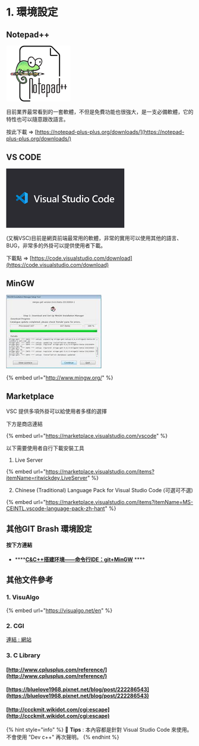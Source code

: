 # 1. 環境設定

## Notepad++

![](../.gitbook/assets/image%20%2838%29.png)

目前業界最常看到的一套軟體，不但是免費功能也很強大，是一支必備軟體，它的特性也可以隨意跟改語言。

按此下載 =&gt;  [https://notepad-plus-plus.org/downloads/](https://notepad-plus-plus.org/downloads/)

## VS  CODE

![](../.gitbook/assets/image%20%2837%29.png)

 \(又稱VSC\)目前是網頁前端最常用的軟體，非常的實用可以使用其他的語言、BUG，非常多的外掛可以提供使用者下載。

下載點 =&gt; [https://code.visualstudio.com/download](https://code.visualstudio.com/download)



## MinGW 

![](../.gitbook/assets/image%20%2839%29.png)

{% embed url="http://www.mingw.org/" %}

## Marketplace

VSC 提供多項外掛可以給使用者多樣的選擇

下方是商店連結

{% embed url="https://marketplace.visualstudio.com/vscode" %}

以下需要使用者自行下載安裝工具

1. Live Server 

{% embed url="https://marketplace.visualstudio.com/items?itemName=ritwickdey.LiveServer" %}

2. Chinese \(Traditional\) Language Pack for Visual Studio Code \(可選可不選\)

{% embed url="https://marketplace.visualstudio.com/items?itemName=MS-CEINTL.vscode-language-pack-zh-hant" %}

## 其他GIT Brash 環境設定

#### 按下方連結 

*  ****[**C&C++搭建环境——命令行IDE：git+MinGW**](https://blog.csdn.net/zxng_work/article/details/78515486#%E4%B8%8B%E8%BD%BD%E5%AE%89%E8%A3%85git%E4%B8%8Emingw) ****

## 其他文件參考

### 1. VisuAlgo

{% embed url="https://visualgo.net/en" %}

### 2. CGI 

[連結 : 網站](https://dangerlover9403.pixnet.net/blog/post/175715499-%5B%E6%95%99%E5%AD%B8%5D-apache---cgi---c-%28read-file%29)

### 3. C Library 

####  [http://www.cplusplus.com/reference/](http://www.cplusplus.com/reference/)

#### [https://bluelove1968.pixnet.net/blog/post/222286543](https://bluelove1968.pixnet.net/blog/post/222286543)

#### [http://ccckmit.wikidot.com/cgi:escape](http://ccckmit.wikidot.com/cgi:escape)



{% hint style="info" %}
🧙 **Tips** : 本內容都是針對 Visual Studio Code 來使用。不會使用 "Dev c++" 再次聲明。
{% endhint %}



